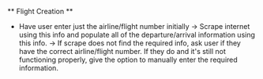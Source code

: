 ** Flight Creation **
 - Have user enter just the airline/flight number initially
  -> Scrape internet using this info and populate all of the departure/arrival information using this info.
  -> If scrape does not find the required info, ask user if they have the correct airline/flight number. If they do and it's still not functioning properly, give the option to manually enter the required information.
